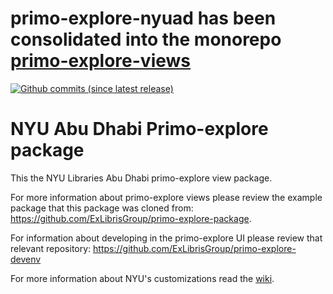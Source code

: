 # primo-explore-nyuad has been consolidated into the monorepo [primo-explore-views](https://github.com/NYULibraries/primo-explore-views)

[![Github commits (since latest release)](https://img.shields.io/github/commits-since/NYULibraries/primo-explore-nyuad/latest.svg)](https://github.com/NYULibraries/primo-explore-nyuad/releases/latest)
# NYU Abu Dhabi Primo-explore package

This the NYU Libraries Abu Dhabi primo-explore view package.

For more information about primo-explore views please review the example package that this package was cloned from: https://github.com/ExLibrisGroup/primo-explore-package.

For information about developing in the primo-explore UI please review that relevant repository: https://github.com/ExLibrisGroup/primo-explore-devenv

For more information about NYU's customizations read the [wiki](https://github.com/nyulibraries/primo-explore-nyu/wiki).
